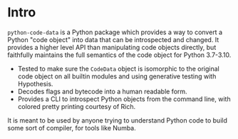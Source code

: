# Intro

`python-code-data` is a Python package which provides a way to convert a Python
"code object" into data that can be introspected and changed. It provides
a higher level API than manipulating code objects directly, but faithfully
maintains the full semantics of the code object for Python 3.7-3.10.

- Tested to make sure the `CodeData` object is isomorphic to the original
  code object on all builtin modules and using generative testing with Hypothesis.
- Decodes flags and bytecode into a human readable form.
- Provides a CLI to introspect Python objects from the command line, with
  colored pretty printing courtesy of Rich.


It is meant to be used by anyone trying to understand Python code to build some sort of compiler, for tools like Numba.
